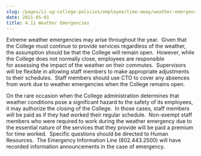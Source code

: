```yaml
---
slug: /pages/ii-ug-college-policies/employee/time-away/weather-emergencies
date: 2021-05-01
title: 4.11 Weather Emergencies
---
```

Extreme weather emergencies may arise throughout the year.  Given that the College must continue to provide services regardless of the weather, the assumption should be that the College will remain open.  However, while the College does not normally close, employees are responsible for assessing the impact of the weather on their commutes.  Supervisors will be flexible in allowing staff members to make appropriate adjustments to their schedules.  Staff members should use CTO to cover any absences from work due to weather emergencies when the College remains open.

On the rare occasion when the College administration determines that weather conditions pose a significant hazard to the safety of its employees, it may authorize the closing of the College.  In those cases, staff members will be paid as if they had worked their regular schedule.  Non-exempt staff members who were required to work during the weather emergency due to the essential nature of the services that they provide will be paid a premium for time worked.  Specific questions should be directed to Human Resources.  The Emergency Information Line (802.443.2500) will have recorded information announcements in the case of emergency.